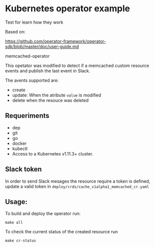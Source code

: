 #  Kubernetes operator example

Test for learn how they work

Based on:

https://github.com/operator-framework/operator-sdk/blob/master/doc/user-guide.md

memcached-operator


This opetator was modified to detect if a memcached custom resource events
and publish the last event in Slack.

The avents supported are:

- create
- update: When the atribute `value` is modified
- delete when the resouce was deleted


## Requeriments 

- dep
- git
- go
- docker
- kubectl
- Access to a Kubernetes v1.11.3+ cluster.


## Slack token 

In order to send Slack mesages the resource require a token is defined,
update a valid token in `deploy/crds/cache_v1alpha1_memcached_cr.yaml`
## Usage:

To build and deploy the operator run:

```
make all
```

To check the current status of the created resource run

```
make cr-status
```



